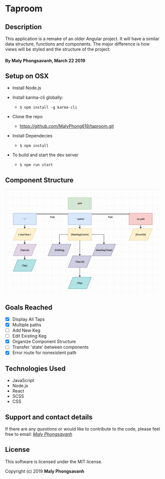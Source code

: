 # Taproom

## Description

This application is a remake of an older Angular project. It will have a similar data structure, functions and components. The major difference is how views will be styled and the structure of the project.


#### By Maly Phongsavanh, March 22 2019

## Setup on OSX

* Install Node.js
* Install karma-cli globally:
  * `$ npm install -g karma-cli`

* Clone the repo
  * https://github.com/MalyPhong619/taproom.git

* Install Dependecies
  * `$ npm install`

* To build and start the dev server
  * `$ npm run start`

## Component Structure
<img src="/rmimg/diagram.png" width="500px">


## Goals Reached

- [x] Display All Taps
- [x] Multiple paths
- [ ] Add New Keg
- [ ] Edit Existing Keg
- [x] Organize Component Structure
- [ ] Transfer 'state' between components
- [x] Error route for nonexistent path

## Technologies Used

* JavaScript
* Node.js
* React
* SCSS
* CSS

## Support and contact details

If there are any _questions_ or would like to contribute to the code, please feel free to email: _[Maly Phongsavanh](mailto:phongsavanh619@icloud.com)_

## License

This software is licensed under the MIT license.

Copyright (c) 2019 **Maly Phongsavanh**
